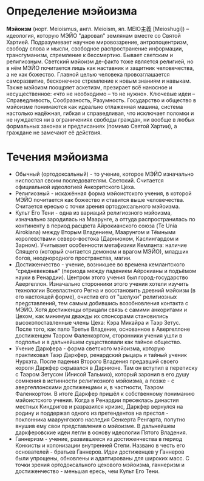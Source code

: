 # Определение мэйоизма
**Мэйоизм** (норт. Meioismus, англ. Meioism, яп. MEIO主義 [Meioshugi]) – идеология, которую МЭЙО "даровал" землянам вместе со Святой Хартией. Подразумевает научное мировоззрение, антропоцентризм, свободу слова и мысли, свободное распространение информации, трансгуманизм, стремление к бессмертию. Бывает светским и религиозным. Светский мэйоизм де-факто тоже является религией, но в нём МЭЙО почитается лишь как наставник и защитник человечества, а не как божество. Главной целью человека провозглашается саморазвитие, бесконечное стремление к новым знаниям и навыкам. Также мэйоизм поощряет аскетизм, презирает всё наносное и несущественное: «что не необходимо – то не нужно». Ключевые идеи – Справедливость, Сообразность, Разумность. Государство и общество в мэйоизме понимаются как идеально отлаженная машина, система настолько надёжная, гибкая и справедливая, что исключает поломки и не нуждается ни в ограничениях свободы граждан, ни вообще в любых формальных законах и предписаниях (помимо Святой Хартии), а граждане не замечают её действия.
# Течения мэйоизма
* Обычный (ортодоксальный) - то учение, которое МЭЙО изначально ниспослал своим последователям. Светский. Считается официальной идеологией Анкоритского Цеха.
* Религиозный - искажённая форма мэйоистского учения, в которой МЭЙО почитается как божество и ставится выше человечества. Считается ересью с точки зрения ортодоксального мэйоизма.
* Культ Его Тени - одна из вариаций религиозного мэйоизма, изначально зародилась на Маарунге, а оттуда распространилась по континенту в период расцвета Айрокианского союза (Te Unia Airokiana) между Вторым Владением, Маарунгом и Тёмными королевствами северо-востока (Дарнионом, Каслингардом и Зарном). Учитывает особенности метафизики Кемланта: наличие Спящего (который считается демоном и врагом МЭЙО), младших богов, неоднородного пространства, магии.
* Достиженчество - учение, возникшее во времена кемлантского "средневековья" (периода между падением Айрокианы и подъёмом науки в Ренардии). Центром этого учения был город-государство Авергеллон. Изначально сторонники этого учения хотели изучить технологии Всевластного Регна и восстановить древний мэйоизм (в его настоящей форме), очистив его от "шелухи" религиозных представлений, тем самым добившись возобновления контакта с МЭЙО. Хотя достиженцы отрицали связь с самими анкоритами и Цехом, как минимум дважды их спонсорами становились высокопоставленные члены Цеха: Кэра Микайра и Таэр Зетус. После того, как пало Третье Владение, основанное в Авергеллоне достиженцем Таэром Фаленкортом, сторонники учения ушли в подполье и в дальнейшем существовали как тайное общество.
* Учение Даркфера - форма светского мэйоизма, которую практиковал Таэр Даркфер, ренардский рыцарь и тайный ученик Нурхэта. После падения Второго Владения предавший своего короля Даркфер скрывался в Дарнионе. Там он вступил в переписку с Таэром Зетусом (Инисой Тальмио), который заронил в его душу сомнения в истинности религиозного мэйоизма, а позже - с авергеллонскими достиженцами и, в частности, Таэром Фаленкортом. В итоге Даркфер пришёл к собственному пониманию мэйоистского учения. Когда в Ренардии пресеклась династия местных Киндригов и разразился кризис, Даркфер вернулся на родину и поддержал одного из претендентов на престол - поклонника маарунгского наследия Сенкерта Ренгарта, попутно внушив ему свои представления о мэйоизме. В дальнейшем даркферовские идеи легли в основу идеологии Пятого Владения.
* Ганнеризм - учение, развившееся из достиженчества в период Конкисты и колонизации внутренней Степи. Названо в честь его основателей - братьев Ганнеров. Идеи достиженцев у Ганнеров были упрощены, обновлены и адаптированы для широких масс. С точки зрения ортодоксального цехового мэйоизма, ганнеризм и достиженчество - меньшая ересь, чем Культ Его Тени.
